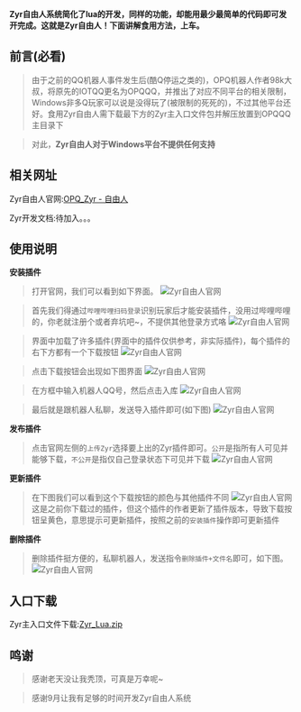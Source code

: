 **Zyr自由人系统简化了lua的开发，同样的功能，却能用最少最简单的代码即可发开完成。这就是Zyr自由人！下面讲解食用方法，上车。**

<!--more-->

前言(必看)
----------

> 由于之前的QQ机器人事件发生后(酷Q停运之类的)，OPQ机器人作者98k大叔，将原先的IOTQQ更名为OPQQQ，并推出了对应不同平台的相关限制，Windows非多Q玩家可以说是没得玩了(被限制的死死的)，不过其他平台还好。食用Zyr自由人需下载最下方的Zyr主入口文件包并解压放置到OPQQQ主目录下

> 对此，**Zyr自由人对于Windows平台不提供任何支持**

相关网址
----------

Zyr自由人官网:[OPQ_Zyr - 自由人][1]

Zyr开发文档:待加入。。。

使用说明
----------

**安装插件**
> 打开官网，我们可以看到如下界面。
![Zyr自由人官网][2]

> 首先我们得通过`哔哩哔哩扫码登录`识别玩家后才能安装插件，没用过哔哩哔哩的，你老就注册个或者弃坑吧~，不提供其他登录方式咯
![Zyr自由人官网][3]

> 界面中加载了许多插件(界面中的插件仅供参考，非实际插件)，每个插件的右下方都有一个下载按钮
![Zyr自由人官网][4]

> 点击下载按钮会出现如下图界面
![Zyr自由人官网][5]

> 在方框中输入机器人QQ号，然后点击入库
![Zyr自由人官网][6]

> 最后就是跟机器人私聊，发送导入插件即可(如下图)
![Zyr自由人官网][7]

**发布插件**
> 点击官网左侧的`上传Zyr`选择要上出的Zyr插件即可。`公开`是指所有人可见并能够下载，`不公开`是指仅自己登录状态下可见并下载
![Zyr自由人官网][8]

**更新插件**
> 在下图我们可以看到这个下载按钮的颜色与其他插件不同
![Zyr自由人官网][9]
> 这是之前你下载过的插件，但这个插件的作者更新了插件版本，导致下载按钮呈黄色，意思提示可更新插件，按照之前的`安装插件`操作即可更新插件

**删除插件**
> 删除插件挺方便的，私聊机器人，发送指令`删除插件+文件名`即可，如下图。
![Zyr自由人官网][10]

入口下载
----------

Zyr主入口文件下载:[Zyr_Lua.zip][11]

鸣谢
----------

> 感谢老天没让我秃顶，可真是万幸呢~

> 感谢9月让我有足够的时间开发Zyr自由人系统





  [1]: http://47.111.230.167/Zyr/
  [2]: http://47.111.230.167/usr/uploads/2020/09/2761549553.png
  [3]: http://47.111.230.167/usr/uploads/2020/09/2928604343.png
  [4]: http://47.111.230.167/usr/uploads/2020/09/3135456107.png
  [5]: http://47.111.230.167/usr/uploads/2020/09/3195398246.png
  [6]: http://47.111.230.167/usr/uploads/2020/09/3323647520.png
  [7]: http://47.111.230.167/usr/uploads/2020/09/1855240728.png
  [8]: http://47.111.230.167/usr/uploads/2020/09/3785227572.png
  [9]: http://47.111.230.167/usr/uploads/2020/09/548074549.png
  [10]: http://47.111.230.167/usr/uploads/2020/09/2953637981.png
  [11]: http://47.111.230.167/usr/uploads/2020/09/836015571.zip
